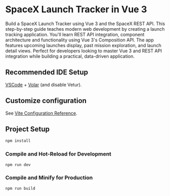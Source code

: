 # SpaceX Launch Tracker in Vue 3

Build a SpaceX Launch Tracker using Vue 3 and the SpaceX REST API. This step-by-step guide teaches modern web development by creating a launch tracking application. You'll learn REST API integration, component architecture and functionality using Vue 3's Composition API. The app features upcoming launches display, past mission exploration, and launch detail views. Perfect for developers looking to master Vue 3 and REST API integration while building a practical, data-driven application.

## Recommended IDE Setup

[VSCode](https://code.visualstudio.com/) + [Volar](https://marketplace.visualstudio.com/items?itemName=Vue.volar) (and disable Vetur).

## Customize configuration

See [Vite Configuration Reference](https://vite.dev/config/).

## Project Setup

```sh
npm install
```

### Compile and Hot-Reload for Development

```sh
npm run dev
```

### Compile and Minify for Production

```sh
npm run build
```
